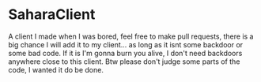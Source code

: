 # SaharaClient

A client I made when I was bored, feel free to make pull requests, there is a big chance I will add it to my client... as long as it isnt some backdoor or some bad code. If it is I'm gonna burn you alive, I don't need backdoors anywhere close to this client.
Btw please don't judge some parts of the code, I wanted it do be done.
